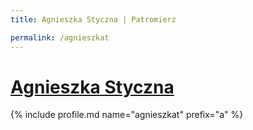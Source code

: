 ```yaml
---
title: Agnieszka Styczna | Patromierz

permalink: /agnieszkat
---
```


# [Agnieszka Styczna](https://patronite.pl/agnieszkat)

{% include profile.md name="agnieszkat" prefix="a" %}
